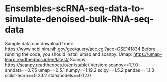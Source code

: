 # Ensembles-scRNA-seq-data-to-simulate-denoised-bulk-RNA-seq-data
Sample data can download from: 
https://www.ncbi.nlm.nih.gov/geo/query/acc.cgi?acc=GSE141834
Before running the code, you should install umap and scanpy.
Umap: https://umap-learn.readthedocs.io/en/latest/
Scanpy: https://scanpy.readthedocs.io/en/stable/
Version: scanpy==1.7.0 anndata==0.7.5 umap==0.5.1 numpy==1.19.2 scipy==1.5.2 pandas==1.1.3 scikit-learn==0.23.2 statsmodels==0.12.0
